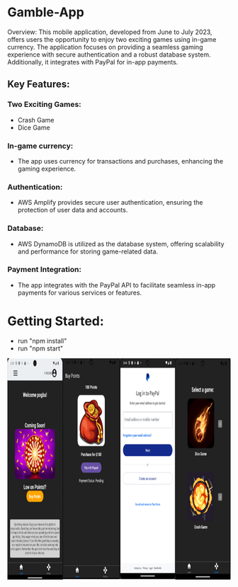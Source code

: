# Gamble-App
Overview:
This mobile application, developed from June to July 2023, offers users the opportunity to enjoy two exciting games using in-game currency. The application focuses on providing a seamless gaming experience with secure authentication and a robust database system. Additionally, it integrates with PayPal for in-app payments.

## Key Features:

### Two Exciting Games:
- Crash Game
- Dice Game

### In-game currency:
* The app uses currency for transactions and purchases, enhancing the gaming experience.

### Authentication: 
- AWS Amplify provides secure user authentication, ensuring the protection of user data and accounts.

### Database: 
- AWS DynamoDB is utilized as the database system, offering scalability and performance for storing game-related data.

### Payment Integration: 
- The app integrates with the PayPal API to facilitate seamless in-app payments for various services or features.

# Getting Started:
* run "npm install"
* run "npm start"

<div style="display: flex; justify-content: space-around; align-items: center;">
  <img src="assets/Gambleapp.png" alt="First Screen" width="1000" height="500">
</div>

